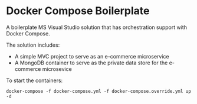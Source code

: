 # Docker Compose Boilerplate
A boilerplate MS Visual Studio solution that has orchestration support with Docker Compose.

The solution includes:
  - A simple MVC project to serve as an e-commerce microservice
  - A MongoDB container to serve as the private data store for the e-commerce microsevice
  
To start the containers:
    
    docker-compose -f docker-compose.yml -f docker-compose.override.yml up -d
    
